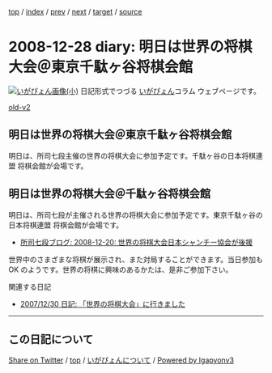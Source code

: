 [top](../index.html) 
 / [index](index.html) 
 / [prev](ig081226.html) 
 / [next](../2009/ig090103.html) 
 / [target](https://igapyon.github.io/diary/2008/ig081228.html) 
 / [source](https://github.com/igapyon/diary/blob/master/2008/ig081228.src.md) 

2008-12-28 diary: 明日は世界の将棋大会＠東京千駄ヶ谷将棋会館
=====================================================================================================
[![いがぴょん画像(小)](https://igapyon.github.io/diary/images/iga200306s.jpg "いがぴょん")](https://igapyon.github.io/diary/memo/memoigapyon.html) 日記形式でつづる [いがぴょん](https://igapyon.github.io/diary/memo/memoigapyon.html)コラム ウェブページです。

[old-v2](ig081228-orig.html)

## 明日は世界の将棋大会＠東京千駄ヶ谷将棋会館

明日は、所司七段主催の世界の将棋大会に参加予定です。千駄ヶ谷の日本将棋連盟 将棋会館が会場です。


## 明日は世界の将棋大会＠千駄ヶ谷将棋会館

明日は、所司七段が主催される世界の将棋大会に参加予定です。東京千駄ヶ谷の日本将棋連盟 将棋会館が会場です。

* [所司七段ブログ: 2008-12-20: 世界の将棋大会日本シャンチー協会が後援](http://www.c--s.jp/blog/index.php?UID=1229743402)

世界中のさまざまな将棋が展示され、また対局することができます。当日参加も OK のようです。世界の将棋に興味のあるかたは、是非ご参加下さい。

関連する日記

* [2007/12/30 日記: 「世界の将棋大会」に行きました](../2007/ig071230.html)


----------------------------------------------------------------------------------------------------

## この日記について

[Share on Twitter](https://twitter.com/intent/tweet?hashtags=igapyon%2Cdiary%2C%E3%81%84%E3%81%8C%E3%81%B4%E3%82%87%E3%82%93&text=%E6%98%8E%E6%97%A5%E3%81%AF%E4%B8%96%E7%95%8C%E3%81%AE%E5%B0%86%E6%A3%8B%E5%A4%A7%E4%BC%9A%EF%BC%A0%E6%9D%B1%E4%BA%AC%E5%8D%83%E9%A7%84%E3%83%B6%E8%B0%B7%E5%B0%86%E6%A3%8B%E4%BC%9A%E9%A4%A8&url=https%3A%2F%2Figapyon.github.io%2Fdiary%2F2008%2Fig081228.html) / [top](../index.html) / [いがぴょんについて](https://igapyon.github.io/diary/memo/memoigapyon.html) / [Powered by Igapyonv3](https://github.com/igapyon/igapyonv3)
